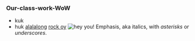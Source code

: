 ### Our-class-work-WoW
+ kuk
+ huk
[alalalong](https://github.com/adam-p/markdown-here/wiki/Markdown-Cheatsheet)
[rock oy](https://github.com/adam-p/markdown-here/wiki/Markdown-Cheatsheet "0Can you or not you can?")
![hey you!](http://www.kartinkijane.ru/pic/201409/2560x1600/kartinkijane.ru-70159.jpg)
Emphasis, aka italics, with *asterisks* or _underscores_.
